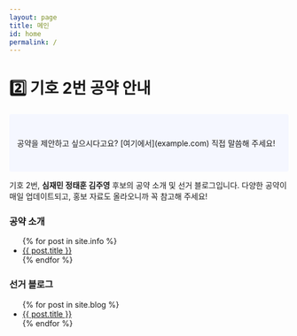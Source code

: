 ```yaml
---
layout: page
title: 메인
id: home
permalink: /
---
```


# 2️⃣ 기호 2번 공약 안내

<p style="padding: 3em 1em; background: #f5f7ff; border-radius: 4px;">
  공약을 제안하고 싶으시다고요? [여기에서](example.com) 직접 말씀해 주세요!
</p>

기호 2번, <strong>심재민 정태훈 김주영</strong> 후보의 공약 소개 및 선거 블로그입니다. 다양한 공약이 매일 업데이트되고, 홍보 자료도 올라오니까 꼭 참고해 주세요!

<h3>공약 소개</h3>

<ul>
  {% for post in site.info %}
    <li>
      <a href="{{ post.url }}">{{ post.title }}</a>
    </li>
  {% endfor %}
</ul>

<h3>선거 블로그</h3>

<ul>
  {% for post in site.blog %}
    <li>
      <a href="{{ post.url }}">{{ post.title }}</a>
    </li>
  {% endfor %}
</ul>


<style>
  .wrapper {
    max-width: 46em;
  }
</style>
